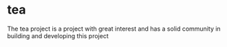 # tea
The tea project is a project with great interest and has a solid community in building and developing this project
